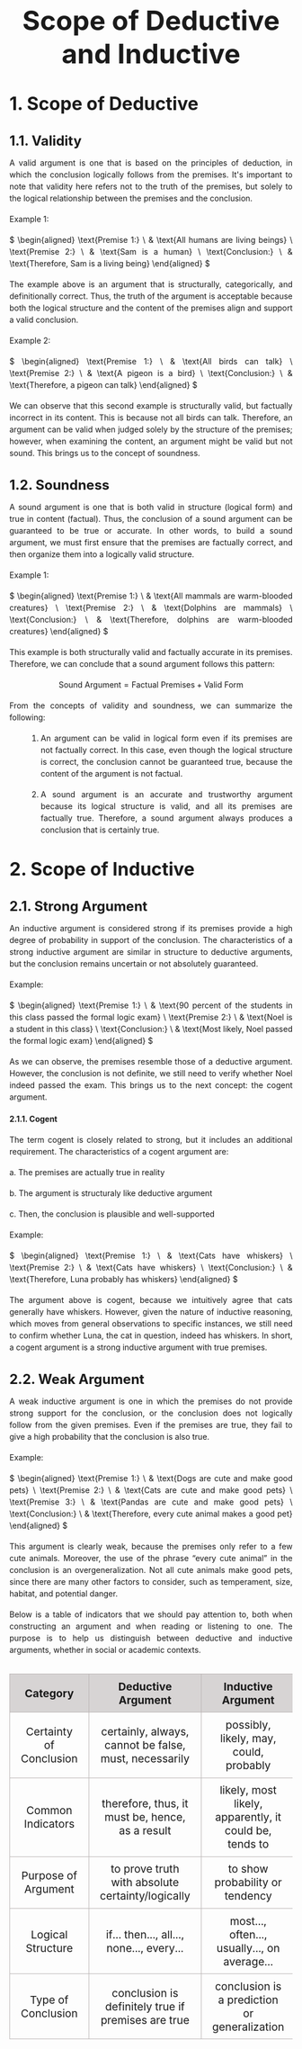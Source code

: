 <h1 style="text-align: center; font-size: 3rem;"> Scope of Deductive and Inductive</h1>
</div>

<style>
  h1 {
    text-align: center;
    font-size: 3rem;
    margin-bottom: 2rem; 
    margin-top: 3rem;
  }

  h2 {
    margin-top: 2.5rem;
    margin-bottom: 1rem;
    font-size: 2rem;
  }

  h3 {
    margin-top: 2rem;
    margin-bottom: 0.8rem;
    font-size: 1.5rem;
  }

  p {
    text-align: justify;
    margin-bottom: 1rem;
    line-height: 1.5;
  }

  ol {
    margin-left: 2rem;
    margin-bottom: 1.5rem;
  }

  ol li {
    margin-bottom: 0.5rem;
  }

/* Flexible, centered, responsive table */
table {
  max-width: 700px;       /* cap width on large screens */
  width: 100%;            /* fill container on small screens */
  margin: 20px auto;      /* add 20px vertical space and center horizontally */
  border-collapse: collapse;
  table-layout: auto;
  font-size: 1.2rem;
}

/* Tables */
table {
  margin: 2rem auto;             /* center the table */
  border-collapse: collapse;
  width: auto;                   /* shrink to content instead of full width */
  text-align: center;
}

th, td {
  border: 1px solid #bcb7b7ff;
  padding: 0.6rem 1.2rem;
  text-align: center;
}

th {
  background-color: #d7d4d4ff;
  font-weight: bold;
}

/* Optional: center caption-like headings */
.table-title {
  text-align: center;
  font-weight: bold;
  margin-bottom: 1rem;
  font-size: 1.2rem;
}

</style>

</style>

## 1. Scope of Deductive

### 1.1. Validity

A valid argument is one that is based on the principles of deduction, in which the conclusion logically follows from the premises. It's important to note that validity here refers not to the truth of the premises, but solely to the logical relationship between the premises and the conclusion.

Example 1:

$
\begin{aligned}
\text{Premise 1:} \ & \text{All humans are living beings} \\
\text{Premise 2:} \ & \text{Sam is a human} \\
\text{Conclusion:} \ & \text{Therefore, Sam is a living being}
\end{aligned}
$

The example above is an argument that is structurally, categorically, and definitionally correct. Thus, the truth of the argument is acceptable because both the logical structure and the content of the premises align and support a valid conclusion.

Example 2:

$
\begin{aligned}
\text{Premise 1:} \ & \text{All birds can talk} \\
\text{Premise 2:} \ & \text{A pigeon is a bird} \\
\text{Conclusion:} \ & \text{Therefore, a pigeon can talk}
\end{aligned}
$

We can observe that this second example is structurally valid, but factually incorrect in its content. This is because not all birds can talk. Therefore, an argument can be valid when judged solely by the structure of the premises; however, when examining the content, an argument might be valid but not sound. This brings us to the concept of soundness.

### 1.2. Soundness

A sound argument is one that is both valid in structure (logical form) and true in content (factual). Thus, the conclusion of a sound argument can be guaranteed to be true or accurate. In other words, to build a sound argument, we must first ensure that the premises are factually correct, and then organize them into a logically valid structure.

Example 1:

$
\begin{aligned}
\text{Premise 1:} \ & \text{All mammals are warm-blooded creatures} \\
\text{Premise 2:} \ & \text{Dolphins are mammals} \\
\text{Conclusion:} \ & \text{Therefore, dolphins are warm-blooded creatures}
\end{aligned}
$

This example is both structurally valid and factually accurate in its premises. Therefore, we can conclude that a sound argument follows this pattern:

$$
\text{Sound Argument} = \text{Factual Premises} + \text{Valid Form}
$$

From the concepts of validity and soundness, we can summarize the following:

1) An argument can be valid in logical form even if its premises are not factually correct. In this case, even though the logical structure is correct, the conclusion cannot be guaranteed true, because the content of the argument is not factual.

2) A sound argument is an accurate and trustworthy argument because its logical structure is valid, and all its premises are factually true. Therefore, a sound argument always produces a conclusion that is certainly true.

## 2. Scope of Inductive

### 2.1. Strong Argument

An inductive argument is considered strong if its premises provide a high degree of probability in support of the conclusion. The characteristics of a strong inductive argument are similar in structure to deductive arguments, but the conclusion remains uncertain or not absolutely guaranteed.

Example:

$
\begin{aligned}
\text{Premise 1:} \ & \text{90 percent of the students in this class passed the formal logic exam} \\
\text{Premise 2:} \ & \text{Noel is a student in this class} \\
\text{Conclusion:} \ & \text{Most likely, Noel passed the formal logic exam}
\end{aligned}
$

As we can observe, the premises resemble those of a deductive argument. However, the conclusion is not definite, we still need to verify whether Noel indeed passed the exam. This brings us to the next concept: the cogent argument.

#### 2.1.1. Cogent

The term cogent is closely related to strong, but it includes an additional requirement. The characteristics of a cogent argument are:

a. The premises are actually true in reality

b. The argument is structuraly like deductive argument

c. Then, the conclusion is  plausible and well-supported

Example:

$
\begin{aligned}
\text{Premise 1:} \ & \text{Cats have whiskers} \\
\text{Premise 2:} \ & \text{Cats have whiskers} \\
\text{Conclusion:} \ & \text{Therefore, Luna probably has whiskers}
\end{aligned}
$


The argument above is cogent, because we intuitively agree that cats generally have whiskers. However, given the nature of inductive reasoning, which moves from general observations to specific instances, we still need to confirm whether Luna, the cat in question, indeed has whiskers. In short, a cogent argument is a strong inductive argument with true premises.

### 2.2. Weak Argument

A weak inductive argument is one in which the premises do not provide strong support for the conclusion, or the conclusion does not logically follow from the given premises. Even if the premises are true, they fail to give a high probability that the conclusion is also true.

Example:

$
\begin{aligned}
\text{Premise 1:} \ & \text{Dogs are cute and make good pets} \\
\text{Premise 2:} \ & \text{Cats are cute and make good pets} \\
\text{Premise 3:} \ & \text{Pandas are cute and make good pets} \\
\text{Conclusion:} \ & \text{Therefore, every cute animal makes a good pet}
\end{aligned}
$

This argument is clearly weak, because the premises only refer to a few cute animals. Moreover, the use of the phrase “every cute animal” in the conclusion is an overgeneralization. Not all cute animals make good pets, since there are many other factors to consider, such as temperament, size, habitat, and potential danger.

Below is a table of indicators that we should pay attention to, both when constructing an argument and when reading or listening to one. The purpose is to help us distinguish between deductive and inductive arguments, whether in social or academic contexts.

<table>
  <thead>
    <tr>
      <th>Category</th>
      <th>Deductive Argument</th>
      <th>Inductive Argument</th>
    </tr>
  </thead>
  <tbody>
    <tr>
      <td>Certainty of Conclusion</td>
      <td>certainly, always, cannot be false, must, necessarily</td>
      <td>possibly, likely, may, could, probably</td>
    </tr>
    <tr>
      <td>Common Indicators</td>
      <td>therefore, thus, it must be, hence, as a result</td>
      <td>likely, most likely, apparently, it could be, tends to</td>
    </tr>
    <tr>
      <td>Purpose of Argument</td>
      <td>to prove truth with absolute certainty/logically</td>
      <td>to show probability or tendency</td>
    </tr>
    <tr>
      <td>Logical Structure</td>
      <td>if... then..., all..., none..., every...</td>
      <td>most..., often..., usually..., on average...</td>
    </tr>
    <tr>
      <td>Type of Conclusion</td>
      <td>conclusion is definitely true if premises are true</td>
      <td>conclusion is a prediction or generalization</td>
    </tr>
  </tbody>
</table>
